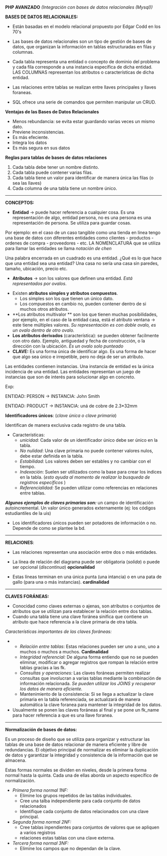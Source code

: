 **PHP AVANZADO** *(Integración con bases de datos relacionales (Mysql))*

**BASES DE DATOS RELACIONALES:**

* Están basadas en el modelo relacional propuesto por Edgar Codd en los 70's

* Las bases de datos relacionales son un tipo de gestión de bases de datos, que organizan la información en tablas estructuradas en filas y columnas.
* Cada tabla representa una entidad o concepto de dominio del problema y cada fila corresponde a una instancia específica de dicha entidad. LAS COLUMNAS representan los atributos o características de dicha entidad. 
* Las relaciones entre tablas se realizan entre llaves principales y llaves foraneas.
*  SQL ofrece una serie de comandos que permiten manipular un CRUD.

**Ventajas de las Bases de Datos Relacionales**

* Menos rebundancia: se evita estar guardando varias veces un mismo dato.
* Previene inconsistencias.
* Es más efeciente.
* Integra los datos
* Es más segura en sus datos

**Reglas para tablas de bases de datos relaciones**

1. Cada tabla debe tener un nombre distinto.
2. Cada tabla puede contener varias filas.
3. Cada tabla tiene un valor para identificar de manera única las filas (o sea las llaves)
4. Cada columna de una tabla tiene un nombre único.



***********

**CONCEPTOS:**

* **Entidad** -> puede hacer referencia a cualquier cosa. Es una representación de algo, entidad persona, no es una persona es una representación de persona. Se utiliza para guardar cosas.

Por ejemplo: en el caso de un caso tangible como una tienda en linea tengo una base de datos con diferentes entidades como clientes - productos - ordenes de compra - proveedores - etc. LA NOMENCLATURA que se utiliza para llamar las entidades se llama *notación de chen*

Una palabra encerrada en un cuadrado es una entidad. ¿Qué es lo que hace que una entidad sea una entidad? Una casa no sería una casa sin paredes, tamaño, ubicación, precio etc.

- **Atributos** -> son los valores que definen una entidad. *Está representados por ovalos*.

* Existen **atributos simples y atributos compuestos**. 
  * Los simples son los que tienen un único dato. 
  * Los compuestos en cambio no, pueden contener dentro de si muchos otros atributos.
* **Los atributos multivalor **  son los que tienen muchas posibilidades, por ejemplo, en el caso de la entidad casa, está el atributo ventana -> este tiene múltiples valores.  *Su representación es con doble ovalo, es un ovalo dentro de otro ovalo.*
* **Los atributos derivados** (característica): se pueden obtener facilmente con otro dato. Ejemplo, antiguedad y fecha de construcción, o la dirección con la ubicación. *Es un ovalo solo punteado*
* **CLAVE:** Es una forma única de identificar algo. Es una forma de hacer que algo sea único e irrepetible, pero no deja de ser un atributo. 



Las entidades contienen instancias. Una instancia de entidad es la única incidencia de una entidad. Las entidades representan un juego de instancias que son de interés para solucionar algo en concreto. 

Exp:

ENTIDAD: PERSON -> INSTANCIA: John Smith

ENTIDAD: PRODUCT -> INSTANCIA: uná de cobre de 2.3*32mm



**Identificadores únicos**: (*clave única o clave primaria*)

Identifican de manera exclusiva cada registro de una tabla.

* Características: 
  * *unicidad:* Cada valor de un identificador único debe ser único en la tabla. 
  * *No nulidad*: Una clave primaria no puede contener valores nulos, debe estar definida en la tabla.
  * *Estabilidad:* Los valores deben ser estables y no cambiar con el tiempo. 
  * *Indexación*: Suelen ser utilizados como la base para crear los indices en la tabla. (*esto ayuda al momento de realizar la busqueda de registros específicos* )
  * *Referencialidad:* Se pueden utilizar como referencias en relaciones entre tablas.



***Algunos ejemplos de claves primarias son:*** un campo de identificación autoincremental. Un valor único generados externamente (ej: los códigos estudiantiles de la uis)

* Los identificadores únicos pueden ser potadores de información o no. Depende de como se plantee la bd.

********



**RELACIONES**:

* Las relaciones representan una asociación entre dos o más entidades.

* La línea de relación del diagrama puede ser obligatoria (*solida*) o puede ser opcional (*discontinua*) **opcionalidad**

* Estas líneas terminan en una única punta (una intancia) o en una pata de gallo (para una o más instancias).  **cardinalidad**

**********



**CLAVES FORÁNEAS:**

* Conocidad como claves externas o ajenas, son atributos o conjuntos de atributos que se utilizan para establecer la relación entre dos tablas.
* Cuando una tabla tiene una clave foránea sinifica que contiene un atributo que hace referencia a la clave primaria de otra tabla.  

*Características importantes de las claves foráneas:*

* * *Relación entre tablas*: Estas relaciones pueden ser uno a uno, uno a muchos o muchos a muchos. **Cardinalidad**
  * *Integridad referencial:* De alguna forma entiendo que no se pueden eliminar, modificar o agregar registros que rompan la relación entre tablas gracias a las fk.
  * *Consultas y operaciones:* Las claves foráneas permiten realizar consultas que involucran a varias tablas mediante la combinación de información relacionada. *Se pueden utilizar los JOINS y recuperar los datos de manera eficiente.*
  * Mantenimiento de la consistencia: Si se llega a actualizar la clave primaria en la tabla referenciada, se actualizará de manera automática la clave foranea para mantener la integridad de los datos.
* Usualmente se ponen las claves foráneas al final y se pone un fk_name para hacer referencia a que es una llave foranea.

**********

**Normalización de bases de datos:**

Es un proceso de diseño que se utiliza para organizar y estructurar las tablas de una base de datos relacionar de manera eficiente y libre de redundancias. El objetivo principal de normalizar es eliminar la duplicación de datos y garantizar la integridad y consistencia de la información que se almacena.

Estas formas normales se dividen en niveles, desde la primera forma normal hasta la quinta. Cada una de ellas aborda un aspecto específico de normalización.

* *Primera forma normal 1NF:*
  * Elimine los grupos repetidos de las tablas individuales.
  * Cree una talba independiente para cada conjunto de datos relacionados
  * Identifique cada conjunto de datos relacionados con una clave principal.
* *Segunda forma normal 2NF:*
  * Cree tablas inpendientes para conjuntos de valores que se apliquen a varios registros
  * relaciones estas tablas con una clave externa. 
* *Tercera forma normal 3NF:*
  * Elimine los campos que no dependan de la clave.
